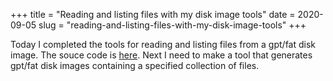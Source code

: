+++
title = "Reading and listing files with my disk image tools"
date = 2020-09-05
slug = "reading-and-listing-files-with-my-disk-image-tools"
+++

Today I completed the tools for reading and listing files from a gpt/fat disk image.
The souce code is [here](https://github.com/gridbugs/gpt-fat-disk-image).
Next I need to make a tool that generates gpt/fat disk images containing a specified
collection of files.
